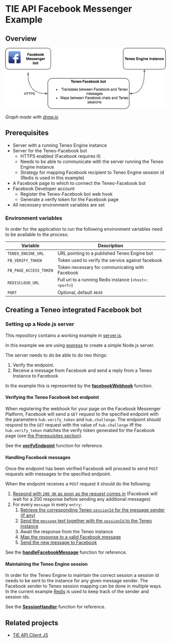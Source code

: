 # TIE API Facebook Messenger Example

## Overview

![Architectural overview](images/teneo-fb-bot.png)

*Graph made with [draw.io](https://draw.io)*

## Prerequisites

* Server with a running Teneo Engine instance
* Server for the Teneo-Facebook bot
  * HTTPS enabled (Facebook requires it)
  * Needs to be able to communicate with the server running the Teneo Engine instance
  * Strategy for mapping Facebook recipient to Teneo Engine session id (Redis is used in this example)
* A Facebook page to which to connect the Teneo-Facebook bot
* Facebook Developer account
  * Register the Teneo-Facebook bot web hook
  * Generate a verify token for the Facebook page
* All necessary environment variables are set

### Environment variables

In order for the application to run the following environment variables need to be available to the process:

| Variable               | Description                                            |
| ---------------------- | ------------------------------------------------------ |
| `TENEO_ENGINE_URL`     | URL pointing to a published Teneo Engine bot           |
| `FB_VERIFY_TOKEN`      | Token used to verify the service against facebook      |
| `FB_PAGE_ACCESS_TOKEN` | Token necessary for communicating with Facebook        |
| `REDISCLOUD_URL`       | Full url to a running Redis instance (`<host>:<port>`) |
| `PORT`                 | Optional, default `4649`                               |

## Creating a Teneo integrated Facebook bot

### Setting up a Node.js server

This repository contains a working example in [server.js](server.js).

In this example we are using [express](https://expressjs.com) to create a simple Node.js server.

The server needs to do be able to do two things:

1. Verify the endpoint.
1. Receive a message from Facebook and send a reply from a Teneo Instance  to Facebook

In the example this is represented by the **[facebookWebhook](server.js#50-58)** function.

#### Verifying the Teneo Facebook bot endpoint

When registering the webhook for your page on the Facebook Messenger Platform, Facebook will send a `GET` request to the specified endpoint with the parameters `hub.verify_token` and `hub.challenge`. The endpoint should respond to the `GET` request with the value of `hub.challenge` iff the `hub.verify_token` matches the verify token generated for the Facebook page (see [the Prerequisites section](#prerequisites)).

See the **[verifyEndpoint](server.js#60-66)** function for reference.

#### Handling Facebook messages

Once the endpoint has been verified Facebook will proceed to send `POST` requests with messages to the specified endpoint.

When the endpoint receives a `POST` request it should do the following:

1. [Respond with `200 OK` as soon as the request comes in](server.js#70) (Facebook will wait for a 200 response before sending any additional messages)
1. For every `message` in every `entry`:
    1. [Retrieve the corresponding Teneo `sessionId` for the message sender (if any)](server.js#77)
    1. [Send the `message` text together with the `sessionId` to the Teneo instance](server.js#78-80)
    1. Await the response from the Teneo instance
    1. [Map the response to a valid Facebook message](server.js#96-101)
    1. [Send the new message to Facebook](server.js#103-121)

See the **[handleFacebookMessage](server.js#68-94)** function for reference.

#### Maintaining the Teneo Engine session

In order for the Teneo Engine to maintain the correct session a session id needs to  be sent to the instance for any given message sender. The Facebook sender to Teneo session mapping can be done in multiple ways. In the current example [Redis](https://redis.io) is used to keep track of the sender and session ids.

See the **[SessionHandler](server.js#28-44)** function for reference.

## Related projects

* [TIE API Client JS][tie-api-client-js]

[tie-api-client-js]: ../../tie-api-client-js
